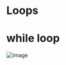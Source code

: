 # Loops

# while loop

![image](https://github.com/ArpanaM/Guvi_tasks/assets/68733492/0bd78e73-2508-4a8f-b5a2-88207fb22b18)




